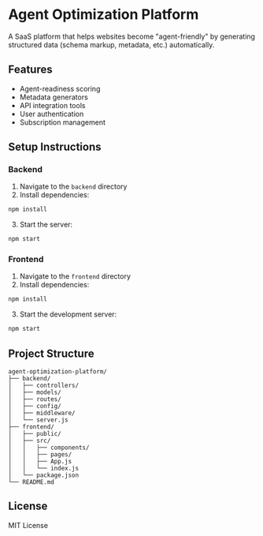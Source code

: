 # Agent Optimization Platform

A SaaS platform that helps websites become "agent-friendly" by generating structured data (schema markup, metadata, etc.) automatically.

## Features
- Agent-readiness scoring
- Metadata generators
- API integration tools
- User authentication
- Subscription management

## Setup Instructions

### Backend
1. Navigate to the `backend` directory
2. Install dependencies:
```bash
npm install
```
3. Start the server:
```bash
npm start
```

### Frontend
1. Navigate to the `frontend` directory
2. Install dependencies:
```bash
npm install
```
3. Start the development server:
```bash
npm start
```

## Project Structure
```
agent-optimization-platform/
├── backend/
│   ├── controllers/
│   ├── models/
│   ├── routes/
│   ├── config/
│   ├── middleware/
│   └── server.js
├── frontend/
│   ├── public/
│   ├── src/
│   │   ├── components/
│   │   ├── pages/
│   │   ├── App.js
│   │   └── index.js
│   └── package.json
└── README.md
```

## License
MIT License
